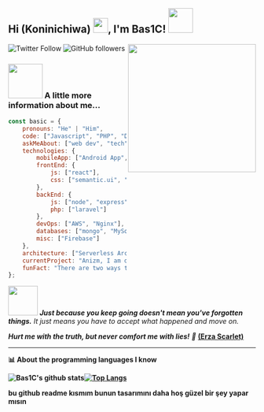 

<h2>Hi (Koninichiwa) <img src="https://i.ibb.co/gV4nQNh/480785466182991874.png" width="30">, I'm Bas1C! <img src="https://aniturk.net/imgfooter.gif" width="50"></h2>
<img align='right' src="https://cdn.discordapp.com/attachments/533974559418875904/775837451909988362/b6166c79f65db461f571761041c88d6f.gif" width="260">
<!--<p><em>Software Engineer at <a href="http://www.aniturk.net">TheArtuner</a><img src="https://media.giphy.com/media/WUlplcMpOCEmTGBtBW/giphy.gif" width="30"> 
</em></p>-->

![Twitter Follow](https://img.shields.io/twitter/follow/Bash1ku?label=Follow)
![GitHub followers](https://img.shields.io/github/followers/bashiku?label=Follow&style=social)

### <img src="https://cdn.discordapp.com/attachments/533974559418875904/775823703199055922/tobiichi-angel-88915_orig.gif" width="70"> A little more information about me...

```javascript
const basic = {
    pronouns: "He" | "Him",
    code: ["Javascript", "PHP", "Dart", "TypeScript"],
    askMeAbout: ["web dev", "tech", "app dev", "designer"],
    technologies: {
        mobileApp: ["Android App", "ios App"],
        frontEnd: {
            js: ["react"],
            css: ["semantic.ui", "bootstrap"]
        },
        backEnd: {
            js: ["node", "express"],
            php: ["laravel"]
        },
        devOps: ["AWS", "Nginx"],
        databases: ["mongo", "MySql", "sqlite"],
        misc: ["Firebase"]
    },
    architecture: ["Serverless Architecture", "Progressive web applications", "Single page applications"],
    currentProject: "Anizm, I am developing AniTurk sites. I am also developing mobile application for AniTurk.",
    funFact: "There are two ways to write error-free programs; only the third one works"
};
```

<img src="https://media.giphy.com/media/fAPSAU9ZEUs3cswwI4/giphy.gif" width="60"> <em><b>Just because you keep going doesn't mean you've forgotten things.</b> It just means you have to accept what happened and move on.</em>

<em><b>Hurt me with the truth, but never comfort me with lies!</b> 🥰</em> <u><b>(Erza Scarlet)<b></u>

---


📊 **About the programming languages I know** 

![Bas1C's github stats](https://github-readme-stats.vercel.app/api?username=bashiku&show_icons=true&theme=radical)[![Top Langs](https://github-readme-stats.vercel.app/api/top-langs/?username=bashiku&show_icons=true&theme=radical)](https://github.com/bashiku/github-readme-stats)


bu github readme kısmım bunun tasarımını daha hoş güzel bir şey yapar mısın
